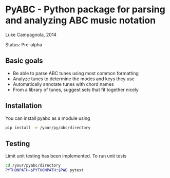 PyABC - Python package for parsing and analyzing ABC music notation
===================================================================

Luke Campagnola, 2014


Status:  Pre-alpha


Basic goals
-----------

* Be able to parse ABC tunes using most common formatting
* Analyze tunes to determine the modes and keys they use
* Automatically annotate tunes with chord names
* From a library of tunes, suggest sets that fit together nicely


Installation
------------
You can install pyabc as a module using
```bash
pip install -e /your/py/abc/directory
```

Testing
-------
Limit unit testing has been implemented. To run unit tests
```bash
cd /your/pyabc/directory
PYTHONPATH=$PYTHONPATH:$PWD pytest
```
